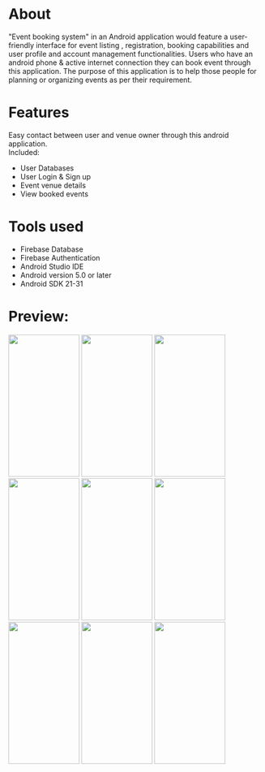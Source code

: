 # About
"Event booking system" in an Android application would feature a user-friendly interface for event listing , registration, booking capabilities and user profile and account management functionalities. Users who have an android phone & active internet connection they can book event through this application. The purpose of this application is to help those people for planning or organizing events as per their requirement.


# Features
Easy contact between user and venue owner through this android application.<br />
Included:<br />
* User Databases
* User Login & Sign up
* Event venue details
* View booked events

# Tools used
* Firebase Database
* Firebase Authentication
* Android Studio IDE
* Android version 5.0 or later
* Android SDK 21-31

# Preview:
<p float="left">
  <img src="https://user-images.githubusercontent.com/125982454/231547239-6a40173e-bd47-4cd6-aca6-f6b21a462d24.jpg" height="280" width="140" >
  <img src="https://user-images.githubusercontent.com/125982454/231547354-caf13b16-def8-4b99-a36c-5425b3a16c92.jpg" height="280" width="140" >
  <img src="https://user-images.githubusercontent.com/125982454/231550779-846cc9b2-97a7-40bd-b574-b09fa0ab360b.jpg" height="280" width="140" >
  <img src="https://user-images.githubusercontent.com/125982454/231551083-2ce98fc1-e3bf-4598-99e9-f4941f12a79d.jpg" height="280" width="140" >
  <img src="https://user-images.githubusercontent.com/125982454/231551317-0b62eb9e-d415-4b5c-8e19-7df93a12409d.jpg" height="280" width="140" >
  <img src="https://user-images.githubusercontent.com/125982454/231551334-2b5876f1-eda0-4a09-a0dc-2eb7bddf2402.jpg" height="280" width="140" >
  <img src="https://user-images.githubusercontent.com/125982454/231552737-2254e01b-fac5-421a-835f-2e13bac510d6.jpg" height="280" width="140" >
  <img src="https://user-images.githubusercontent.com/125982454/231551504-00e7eec6-7393-4490-a543-27115dae0315.png" height="280" width="140" >
  <img src="https://user-images.githubusercontent.com/125982454/231551522-381eb528-e99a-4620-9a30-414bff143d13.png" height="280" width="140" >
</p>




